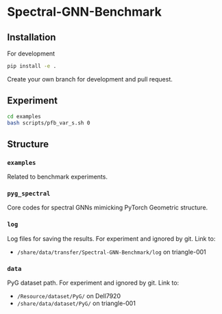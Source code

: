 # Spectral-GNN-Benchmark

## Installation

For development
```bash
pip install -e .
```

Create your own branch for development and pull request.

## Experiment
```bash
cd examples
bash scripts/pfb_var_s.sh 0
```

## Structure

### `examples`
Related to benchmark experiments.

### `pyg_spectral`
Core codes for spectral GNNs mimicking PyTorch Geometric structure.

### `log`
Log files for saving the results. For experiment and ignored by git. Link to:
- `/share/data/transfer/Spectral-GNN-Benchmark/log` on triangle-001

### `data`
PyG dataset path. For experiment and ignored by git. Link to:
- `/Resource/dataset/PyG/` on Dell7920
- `/share/data/dataset/PyG/` on triangle-001
